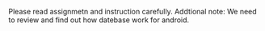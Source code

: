 Please read assignmetn and instruction carefully. 
Addtional note: We need to review and find out how datebase work for android. 
